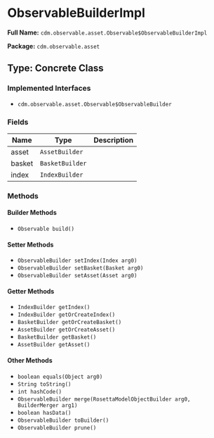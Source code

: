 # ObservableBuilderImpl

**Full Name:** `cdm.observable.asset.Observable$ObservableBuilderImpl`

**Package:** `cdm.observable.asset`

## Type: Concrete Class

### Implemented Interfaces

- `cdm.observable.asset.Observable$ObservableBuilder`

### Fields

| Name | Type | Description |
|------|------|-------------|
| asset | `AssetBuilder` |  |
| basket | `BasketBuilder` |  |
| index | `IndexBuilder` |  |

### Methods

#### Builder Methods

- `Observable build()`

#### Setter Methods

- `ObservableBuilder setIndex(Index arg0)`
- `ObservableBuilder setBasket(Basket arg0)`
- `ObservableBuilder setAsset(Asset arg0)`

#### Getter Methods

- `IndexBuilder getIndex()`
- `IndexBuilder getOrCreateIndex()`
- `BasketBuilder getOrCreateBasket()`
- `AssetBuilder getOrCreateAsset()`
- `BasketBuilder getBasket()`
- `AssetBuilder getAsset()`

#### Other Methods

- `boolean equals(Object arg0)`
- `String toString()`
- `int hashCode()`
- `ObservableBuilder merge(RosettaModelObjectBuilder arg0, BuilderMerger arg1)`
- `boolean hasData()`
- `ObservableBuilder toBuilder()`
- `ObservableBuilder prune()`


